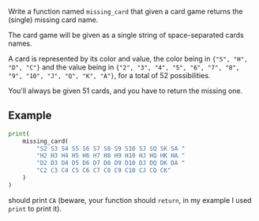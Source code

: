 Write a function named `missing_card` that given a card game returns
the (single) missing card name.

The card game will be given as a single string of space-separated cards names.

A card is represented by its color and value, the color being in
`{"S", "H", "D", "C"}` and the value being in `{"2", "3", "4", "5", "6", "7",
"8", "9", "10", "J", "Q", "K", "A"}`, for a total of 52 possibilities.

You'll always be given 51 cards, and you have to return the missing one.


## Example

```python
print(
    missing_card(
        "S2 S3 S4 S5 S6 S7 S8 S9 S10 SJ SQ SK SA "
        "H2 H3 H4 H5 H6 H7 H8 H9 H10 HJ HQ HK HA "
        "D2 D3 D4 D5 D6 D7 D8 D9 D10 DJ DQ DK DA "
        "C2 C3 C4 C5 C6 C7 C8 C9 C10 CJ CQ CK"
    )
)

```

should print `CA` (beware, your function should `return`, in my
example I used `print` to print it).
